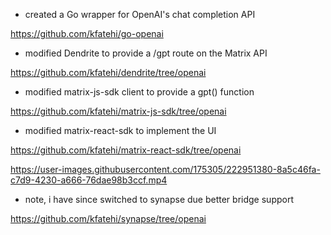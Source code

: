 - created a Go wrapper for OpenAI's chat completion API

https://github.com/kfatehi/go-openai

- modified Dendrite to provide a /gpt route on the Matrix API

https://github.com/kfatehi/dendrite/tree/openai

- modified matrix-js-sdk client to provide a gpt() function

https://github.com/kfatehi/matrix-js-sdk/tree/openai

- modified matrix-react-sdk to implement the UI

https://github.com/kfatehi/matrix-react-sdk/tree/openai

https://user-images.githubusercontent.com/175305/222951380-8a5c46fa-c7d9-4230-a666-76dae98b3ccf.mp4

- note, i have since switched to synapse due better bridge support

https://github.com/kfatehi/synapse/tree/openai

